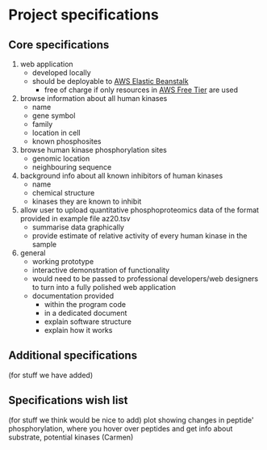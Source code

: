 # Project specifications
## Core specifications
1. web application
    - developed locally
    - should be deployable to [AWS Elastic Beanstalk](https://aws.amazon.com/elasticbeanstalk/)
        - free of charge if only resources in [AWS Free Tier](https://aws.amazon.com/free/) are used
2. browse information about all human kinases
    - name
    - gene symbol
    - family
    - location in cell
    - known phosphosites
3. browse human kinase phosphorylation sites
    - genomic location
    - neighbouring sequence
4. background info about all known inhibitors of human kinases
    - name
    - chemical structure
    - kinases they are known to inhibit
5. allow user to upload quantitative phosphoproteomics data of the format provided in example file az20.tsv
    - summarise data graphically
    - provide estimate of relative activity of every human kinase in the sample
6. general
    - working prototype
    - interactive demonstration of functionality
    - would need to be passed to professional developers/web designers to turn into a fully polished web application
    - documentation provided 
        - within the program code
        - in a dedicated document
        - explain software structure
        - explain how it works

## Additional specifications
(for stuff we have added)
## Specifications wish list
(for stuff we think would be nice to add)
plot showing changes in peptide' phosphorylation, where you hover over peptides and get info about substrate, potential kinases (Carmen)

